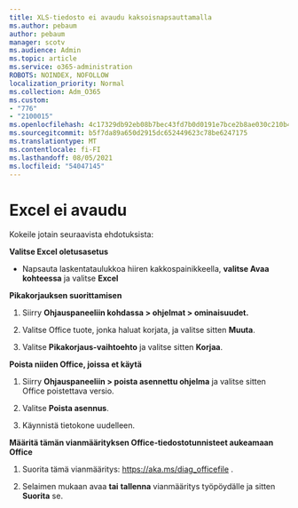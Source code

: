 ```yaml
---
title: XLS-tiedosto ei avaudu kaksoisnapsauttamalla
ms.author: pebaum
author: pebaum
manager: scotv
ms.audience: Admin
ms.topic: article
ms.service: o365-administration
ROBOTS: NOINDEX, NOFOLLOW
localization_priority: Normal
ms.collection: Adm_O365
ms.custom:
- "776"
- "2100015"
ms.openlocfilehash: 4c17329db92eb08b7bec43fd7b0d0191e7bce2b8ae030c210b46baf6b76e9bbf
ms.sourcegitcommit: b5f7da89a650d2915dc652449623c78be6247175
ms.translationtype: MT
ms.contentlocale: fi-FI
ms.lasthandoff: 08/05/2021
ms.locfileid: "54047145"
---
```

# <a name="excel-file-doesnt-open"></a>Excel ei avaudu

Kokeile jotain seuraavista ehdotuksista:

**Valitse Excel oletusasetus**

* Napsauta laskentataulukkoa hiiren kakkospainikkeella, **valitse Avaa kohteessa** ja valitse **Excel**

**Pikakorjauksen suorittamisen**

1. Siirry **Ohjauspaneeliin kohdassa > ohjelmat > ominaisuudet.**

2. Valitse Office tuote, jonka haluat korjata, ja valitse sitten **Muuta**.

3. Valitse **Pikakorjaus-vaihtoehto** ja valitse sitten **Korjaa**.

**Poista niiden Office, joissa et käytä**

1. Siirry **Ohjauspaneeliin > poista asennettu ohjelma** ja valitse sitten Office poistettava versio.

2. Valitse **Poista asennus**.

3. Käynnistä tietokone uudelleen.

**Määritä tämän vianmäärityksen Office-tiedostotunnisteet aukeamaan Office**

1. Suorita tämä vianmääritys: https://aka.ms/diag_officefile .

2. Selaimen mukaan avaa **tai** **tallenna** vianmääritys työpöydälle ja sitten **Suorita** se.
